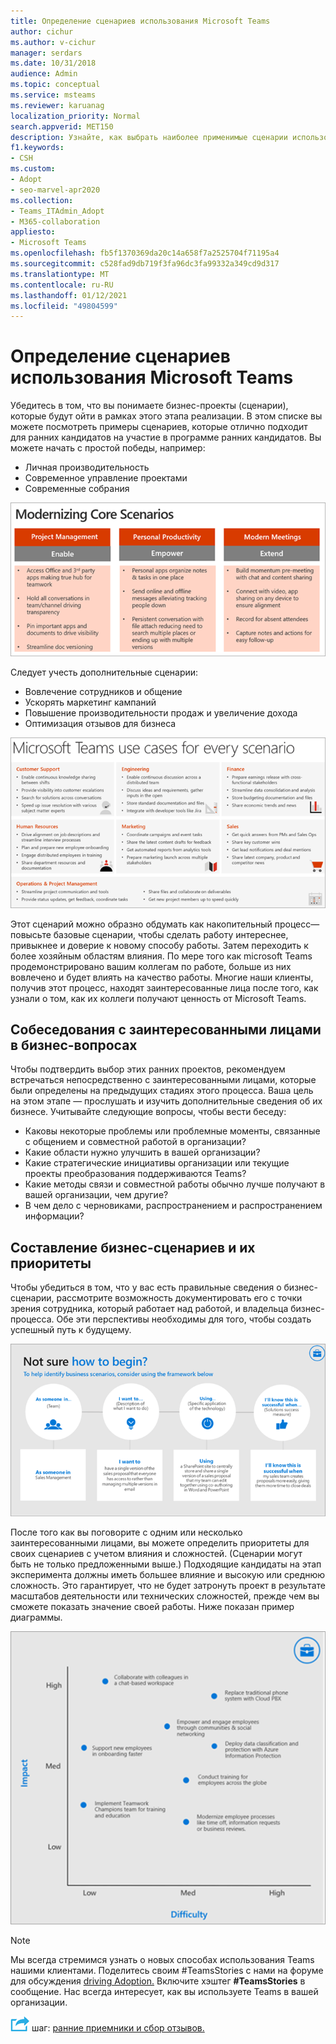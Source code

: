 ```yaml
---
title: Определение сценариев использования Microsoft Teams
author: cichur
ms.author: v-cichur
manager: serdars
ms.date: 10/31/2018
audience: Admin
ms.topic: conceptual
ms.service: msteams
ms.reviewer: karuanag
localization_priority: Normal
search.appverid: MET150
description: Узнайте, как выбрать наиболее применимые сценарии использования для этапа эксперимента при внедрении Teams.
f1.keywords:
- CSH
ms.custom:
- Adopt
- seo-marvel-apr2020
ms.collection:
- Teams_ITAdmin_Adopt
- M365-collaboration
appliesto:
- Microsoft Teams
ms.openlocfilehash: fb5f1370369da20c14a658f7a2525704f71195a4
ms.sourcegitcommit: c528fad9db719f3fa96dc3fa99332a349cd9d317
ms.translationtype: MT
ms.contentlocale: ru-RU
ms.lasthandoff: 01/12/2021
ms.locfileid: "49804599"
---
```

# <a name="define-usage-scenarios-for-microsoft-teams"></a>Определение сценариев использования Microsoft Teams

Убедитесь в том, что вы понимаете бизнес-проекты (сценарии), которые будут ойти в рамках этого этапа реализации. В этом списке вы можете посмотреть примеры сценариев, которые отлично подходит для ранних кандидатов на участие в программе ранних кандидатов. Вы можете начать с простой победы, например:

- Личная производительность
- Современное управление проектами
- Современные собрания

![Иллюстрация трех основных сценариев](media/teams-adoption-modernizing-core-scenarios.png)

Следует учесть дополнительные сценарии:

- Вовлечение сотрудников и общение
- Ускорять маркетинг кампаний
- Повышение производительности продаж и увеличение дохода
- Оптимизация отзывов для бизнеса

![Иллюстрация вариантов использования Teams для каждого сценария](media/teams-adoption-use-cases.png)

Этот сценарий можно образно обдумать как накопительный процесс— повысьте базовые сценарии, чтобы сделать работу интереснее, привыкнее и доверие к новому способу работы. Затем переходить к более хозяйным областям влияния. По мере того как microsoft Teams продемонстрировано вашим коллегам по работе, больше из них вовлечено и будет влиять на качество работы. Многие наши клиенты, получив этот процесс, находят заинтересованные лица после того, как узнали о том, как их коллеги получают ценность от Microsoft Teams.

## <a name="interview-business-stakeholders"></a>Собеседования с заинтересованными лицами в бизнес-вопросах

Чтобы подтвердить выбор этих ранних проектов, рекомендуем встречаться непосредственно с заинтересованными лицами, которые были определены на предыдущих стадиях этого процесса. Ваша цель на этом этапе — прослушать и изучить дополнительные сведения об их бизнесе. Учитывайте следующие вопросы, чтобы вести беседу:

- Каковы некоторые проблемы или проблемные моменты, связанные с общением и совместной работой в организации?
- Какие области нужно улучшить в вашей организации?
- Какие стратегические инициативы организации или текущие проекты преобразования поддерживаются Teams?
- Какие методы связи и совместной работы обычно лучше получают в вашей организации, чем другие?
- В чем дело с черновиками, распространением и распространением информации?

## <a name="map-and-prioritize-business-scenarios"></a>Составление бизнес-сценариев и их приоритеты

Чтобы убедиться в том, что у вас есть правильные сведения о бизнес-сценарии, рассмотрите возможность документировать его с точки зрения сотрудника, который работает над работой, и владельца бизнес-процесса. Обе эти перспективы необходимы для того, чтобы создать успешный путь к будущему.

![Изображение структуры для определения сценариев](media/teams-adoption-identify-scenarios.png)

После того как вы поговорите с одним или несколько заинтересованными лицами, вы можете определить приоритеты для своих сценариев с учетом влияния и сложностей. (Сценарии могут быть не только предложенными выше.) Подходящие кандидаты на этап эксперимента должны иметь большее влияние и высокую или среднюю сложность. Это гарантирует, что не будет затронуть проект в результате масштабов деятельности или технических сложностей, прежде чем вы сможете показать значение своей работы. Ниже показан пример диаграммы.

![Иллюстрация, показывающая влияние на сценарий и трудности](media/teams-adoption-impact-difficulty.png)

> [!Note]
> Мы всегда стремимся узнать о новых способах использования Teams нашими клиентами. Поделитесь своим #TeamsStories с нами на форуме для обсуждения [driving Adoption.](https://techcommunity.microsoft.com/t5/driving-adoption/ct-p/DrivingAdoption) Включите хэштег **#TeamsStories** в сообщение. Нас всегда интересует, как вы используете Teams в вашей организации.

![Значок, представляющий следующий ](media/teams-adoption-next-icon.png) шаг: [ранние приемники и сбор отзывов.](teams-adoption-onboard-early-adopters.md)
